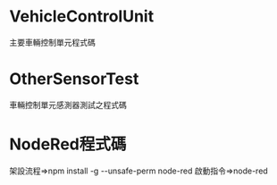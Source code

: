 # VehicleControlUnit
主要車輛控制單元程式碼
# OtherSensorTest
車輛控制單元感測器測試之程式碼
# NodeRed程式碼
架設流程=>npm install -g --unsafe-perm node-red
啟動指令=>node-red